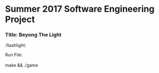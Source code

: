 # Summer 2017 Software Engineering Project
<h3>Title: Beyong The Light</h3> :flashlight:


Run File:
<br>
<br>
make && ./game
</br>
</br>
